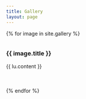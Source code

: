 ```yaml
---
title: Gallery
layout: page
---
```


{% for image in site.gallery %}
<div class="row">
    <div class="col-md-8">
        <span class="image fit"><img src="{{ image.img }}" alt="" /></span>
    </div>
    <div class="col-md-4">
        <h3>{{ image.title }}</h3>
        {{ lu.content }}
    </div>
</div>
<div id="fb_comments" style="padding-left:5%;padding-right:5%;padding-bottom:10%">
    <div class="fb-comments" data-href="{{ site.url }}/gallery/{{ gallery.title }}" data-colorscheme="light" data-num-posts="4" data-width="100%"></div>
</div>
{% endfor %}
